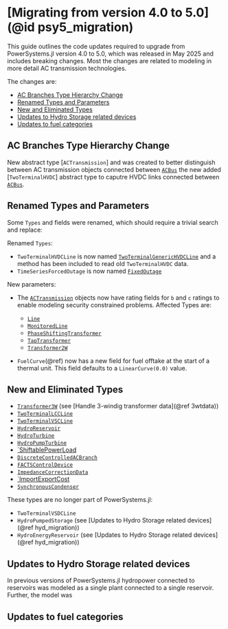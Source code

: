 # [Migrating from version 4.0 to 5.0](@id psy5_migration)

This guide outlines the code updates required to upgrade from PowerSystems.jl version 4.0
to 5.0, which was released in May 2025 and includes breaking changes. Most the changes are related
to modeling in more detail AC transmission technologies.

The changes are:
  - [AC Branches Type Hierarchy Change](@ref)
  - [Renamed Types and Parameters](@ref)
  - [New and Eliminated Types](@ref)
  - [Updates to Hydro Storage related devices](@ref)
  - [Updates to fuel categories](@ref)

## AC Branches Type Hierarchy Change

New abstract type [`ACTransmission`] and was created to better distinguish between AC transmission objects connected between [`ACBus`](@ref) the new added [`TwoTerminalHVDC`] abstract type to caputre HVDC links connected between [`ACBus`](@ref).

## Renamed Types and Parameters

Some `Types` and fields were renamed, which should require a trivial search and replace:

Renamed `Types`:

  - `TwoTerminalHVDCLine` is now named [`TwoTerminalGenericHVDCLine`](@ref) and a method has been included to read old `TwoTerminalHVDC` data.
  - `TimeSeriesForcedOutage` is now named [`FixedOutage`](@ref)

New parameters:

  - The [`ACTransmission`](@ref) objects now have rating fields for `b` and `c` ratings to enable modeling security constrained problems. Affected Types are:

      + [`Line`](@ref)
      + [`MonitoredLine`](@ref)
      + [`PhaseShiftingTransformer`](@ref)
      + [`TapTransformer`](@ref)
      + [`Transformer2W`](@ref)

- `FuelCurve`(@ref) now has a new field for fuel offtake at the start of a thermal unit. This field defaults to a `LinearCurve(0.0)` value.

## New and Eliminated Types

  - [`Transformer3W`](@ref) (see [Handle 3-windig transformer data](@ref 3wtdata))
  - [`TwoTerminalLCCLine`](@ref)
  - [`TwoTerminalVSCLine`](@ref)
  - [`HydroReservoir`](@ref)
  - [`HydroTurbine`](@ref)
  - [`HydroPumpTurbine`](@ref)
  - [`ShiftablePowerLoad](@ref)
  - [`DiscreteControlledACBranch`](@ref)
  - [`FACTSControlDevice`](@ref)
  - [`ImpedanceCorrectionData`](@ref)
  - [`ImportExportCost](@ref)
  - [`SynchronousCondenser`](@ref)

These types are no longer part of PowerSystems.jl:

  - `TwoTerminalVSDCLine`
  - `HydroPumpedStorage` (see [Updates to Hydro Storage related devices](@ref hyd_migration))
  - `HydroEnergyReservoir` (see [Updates to Hydro Storage related devices](@ref hyd_migration))

## Updates to Hydro Storage related devices

In previous versions of PowerSystems.jl hydropower connected to reservoirs was modeled as a single plant connected to a single reservoir. Further, the model was

## Updates to fuel categories
